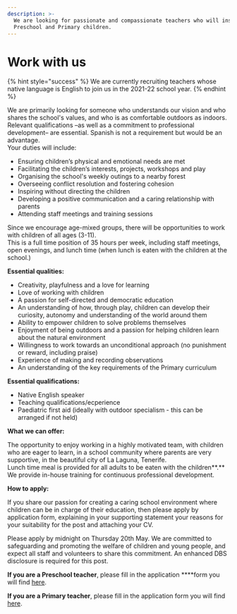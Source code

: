 ```yaml
---
description: >-
  We are looking for passionate and compassionate teachers who will inspire our
  Preschool and Primary children.
---
```


# Work with us

{% hint style="success" %}
We are currently recruiting teachers whose native language is English to join us in the 2021-22 school year.
{% endhint %}

We are primarily looking for someone who understands our vision and who shares the school's values, and who is as comfortable outdoors as indoors. Relevant qualifications –as well as a commitment to professional development– are essential. Spanish is not a requirement but would be an advantage.  
Your duties will include:

* Ensuring children’s physical and emotional needs are met
* Facilitating the children’s interests, projects, workshops and play
* Organising the school's weekly outings to a nearby forest
* Overseeing conflict resolution and fostering cohesion
* Inspiring without directing the children
* Developing a positive communication and a caring relationship with parents
* Attending staff meetings and training sessions

  
Since we encourage age-mixed groups, there will be opportunities to work with children of all ages \(3-11\).   
This is a full time position of 35 hours per week, including staff meetings, open evenings, and lunch time \(when lunch is eaten with the children at the school.\)  
  
**Essential qualities:** 

* Creativity, playfulness and a love for learning
* Love of working with children
* A passion for self-directed and democratic education
* An understanding of how, through play, children can develop their curiosity, autonomy and understanding of the world around them
* Ability to empower children to solve problems themselves
* Enjoyment of being outdoors and a passion for helping children learn about the natural environment
* Willingness to work towards an unconditional approach \(no punishment or reward, including praise\)
* Experience of making and recording observations
* An understanding of the key requirements of the Primary curriculum

  
**Essential qualifications:**

* Native English speaker 
* Teaching qualifications/ecperience
* Paediatric first aid \(ideally with outdoor specialism - this can be arranged if not held\)

  
  
**What we can offer:**

The opportunity to enjoy working in a highly motivated team, with children who are eager to learn, in a school community where parents are very supportive, in the beautiful city of La Laguna, Tenerife.  
Lunch time meal is provided for all adults to be eaten with the children**.** We provide in-house training for continuous professional development.  


  
**How to apply:**

If you share our passion for creating a caring school environment where children can be in charge of their education, then please apply by application form, explaining in your supporting statement your reasons for your suitability for the post and attaching your CV.

Please apply by midnight on Thursday 20th May. We are committed to safeguarding and promoting the welfare of children and young people, and expect all staff and volunteers to share this commitment.  An enhanced DBS disclosure is required for this post.

**If you are a Preschool teacher**, please fill in the application ****form you will find [here](https://forms.gle/KjoT4ne8myfZ5SQX7).

**If you are a Primary teacher**, please fill in the application form you will find [here](https://docs.google.com/forms/d/e/1FAIpQLSfKnnBGeyL5dGEl68QXMB-VVM0Oo44zEgOVXra7EoKKHkvQxw/viewform). 



